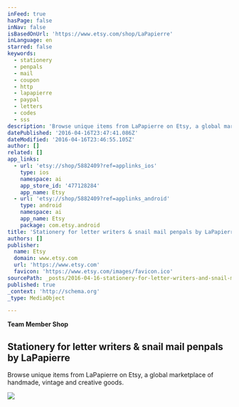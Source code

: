 ```yaml
---
inFeed: true
hasPage: false
inNav: false
isBasedOnUrl: 'https://www.etsy.com/shop/LaPapierre'
inLanguage: en
starred: false
keywords:
  - stationery
  - penpals
  - mail
  - coupon
  - http
  - lapapierre
  - paypal
  - letters
  - codes
  - sss
description: 'Browse unique items from LaPapierre on Etsy, a global marketplace of handmade, vintage and creative goods.'
datePublished: '2016-04-16T23:47:41.086Z'
dateModified: '2016-04-16T23:46:55.105Z'
author: []
related: []
app_links:
  - url: 'etsy://shop/5882409?ref=applinks_ios'
    type: ios
    namespace: ai
    app_store_id: '477128284'
    app_name: Etsy
  - url: 'etsy://shop/5882409?ref=applinks_android'
    type: android
    namespace: ai
    app_name: Etsy
    package: com.etsy.android
title: 'Stationery for letter writers & snail mail penpals by LaPapierre'
authors: []
publisher:
  name: Etsy
  domain: www.etsy.com
  url: 'https://www.etsy.com'
  favicon: 'https://www.etsy.com/images/favicon.ico'
sourcePath: _posts/2016-04-16-stationery-for-letter-writers-and-snail-mail-penpals-by-lapapi.md
published: true
_context: 'http://schema.org'
_type: MediaObject

---
```

**Team Member Shop**

<article style=""><h1>Stationery for letter writers &amp; snail mail penpals by LaPapierre</h1><p>Browse unique items from LaPapierre on Etsy, a global marketplace of handmade, vintage and creative goods.</p><img src="https://img0.etsystatic.com/133/0/5882409/isla_fullxfull.17218064_sijbyyr7.jpg" /></article>